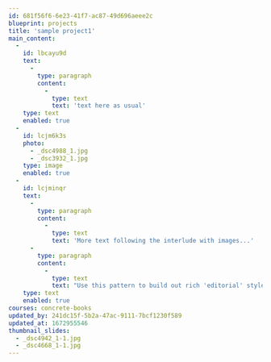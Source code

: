 ```yaml
---
id: 681f56f6-6e23-41f7-ac87-49d696aeee2c
blueprint: projects
title: 'sample project1'
main_content:
  -
    id: lbcayu9d
    text:
      -
        type: paragraph
        content:
          -
            type: text
            text: 'text here as usual'
    type: text
    enabled: true
  -
    id: lcjm6k3s
    photo:
      - _dsc4988_1.jpg
      - _dsc3932_1.jpg
    type: image
    enabled: true
  -
    id: lcjminqr
    text:
      -
        type: paragraph
        content:
          -
            type: text
            text: 'More text following the interlude with images...'
      -
        type: paragraph
        content:
          -
            type: text
            text: "Use this pattern to build out rich 'editorial' style content."
    type: text
    enabled: true
courses: concrete-books
updated_by: 241dc15f-5b2a-47ac-9111-7bcf1230f589
updated_at: 1672955546
thumbnail_slides:
  - _dsc4942_1-1.jpg
  - _dsc4668_1-1.jpg
---
```


